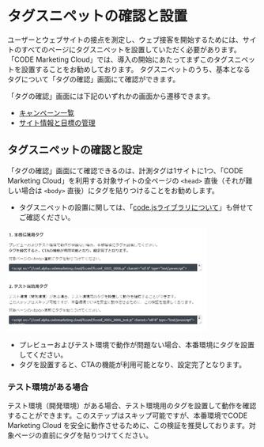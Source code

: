 # タグスニペットの確認と設置

ユーザーとウェブサイトの接点を測定し、ウェブ接客を開始するためには、サイトのすべてのページにタグスニペットを設置していただく必要があります。
「CODE Marketing Cloud」では、導入の開始にあたってまずこのタグスニペットを設置することをお勧めしております。
タグスニペットのうち、基本となるタグについて「タグの確認」画面にて確認ができます。

「タグの確認」画面には下記のいずれかの画面から遷移できます。

- [キャンペーン一覧](/ja/in-browser/campaign-list.html)
- [サイト情報と目標の管理](/ja/in-browser/setting/site-info-and-add-goal.html)

## タグスニペットの確認と設定

「タグの確認」画面にて確認できるのは、計測タグは1サイトに1つ、「CODE Marketing Cloud」を利用する対象サイトの全ページの ``<head>`` 直後（それが難しい場合は ``<body>`` 直後）にタグを貼りつけることをお勧めします。

- タグスニペットの設置に関しては、「[code.jsライブラリについて](/ja/js-sdk/)」も併せてご確認ください。

<img src="/ja/images/tags.PNG" width="80%">

* プレビューおよびテスト環境で動作が問題ない場合、本番環境にタグを設置してください。
* タグを設置すると、CTAの機能が利用可能となり、設定完了となります。

### テスト環境がある場合

テスト環境（開発環境）がある場合、テスト環境用のタグを設置して動作を確認することができます。このステップはスキップ可能ですが、本番環境でCODE Marketing Cloud を安全に動作させるために、この検証を推奨しております。対象ページの</body>直前にタグを貼りつけてください。

